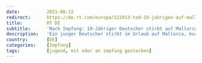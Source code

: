 ```yaml
---
date:          2021-08-22
redirect:      https://de.rt.com/europa/122913-tod-19-jahrigen-auf-mallorca/
title:         RT DE
subtitle:      'Nach Impfung: 19-Jähriger Deutscher stirbt auf Mallorca'
description:   'Ein junger Deutscher stirbt im Urlaub auf Mallorca, kurz nachdem er in Deutschland geimpft wurde. Die spanische Polizei ermittelt und leitet eine gerichtsmedizinische Untersuchung ein. Die dpa berichtet über den Todesfall, erwähnt aber – anders als die spanischen Medien – die Impfung nicht.'
country:       [DE]
categories:    [Impfung]
tags:          [jugend, mit oder an impfung gestorben]
---
```

